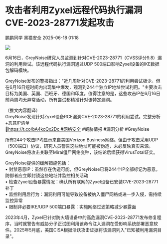 #  攻击者利用Zyxel远程代码执行漏洞CVE-2023-28771发起攻击  
鹏鹏同学  黑猫安全   2025-06-18 01:18  
  
![](https://mmbiz.qpic.cn/sz_mmbiz_png/8dBEfDPEce9dDU5RPY2X0Q9fLfjlicByN9iaWSWOxB4hOIwYk1QverULKF3xEXtcCiba4wSxK6UgkuKtaTjFActjQ/640?wx_fmt=png&from=appmsg "")  
  
6月16日，GreyNoise研究人员监测到针对CVE-2023-28771（CVSS评分9.8）漏洞的利用尝试。该远程代码执行漏洞通过UDP 500端口影响Zyxel设备的IKE数据包解码模块。  
  
GreyNoise发布的警报指出："近几周针对CVE-2023-28771的利用尝试极少。但在6月16日短时间内出现集中爆发，观测到244个独立IP地址尝试利用。"主要攻击目标为美国、英国、西班牙、德国和印度。值得注意的是，这些攻击IP在6月16日前两周均无异常活动，所有尝试都精准针对该特定漏洞。  
  
（推文内容翻译）  
GreyNoise发现针对Zyxel设备RCE漏洞CVE-2023-28771的利用尝试。完整分析+恶意IP清单  
🔗https://t.co/bA4kcQx2Dc #网络安全 #威胁情报 #漏洞分析 #GreyNoise  
  
所有244个攻击IP均显示来自美国Verizon Business网络。但由于攻击采用UDP（500端口）协议，研究人员警告这些地址可能被伪造，未必反映真实来源。GreyNoise将攻击关联至Mirai僵尸网络变种，该结论后续获得VirusTotal证实。  
  
GreyNoise提供的缓解措施包括：  
• 封禁恶意IP：虽然存在伪造可能，但GreyNoise已将244个IP全部标记为恶意。防御者应立即封锁这些地址并监控相关活动  
• 检查Zyxel设备暴露情况：确认所有联网的Zyxel设备已安装CVE-2023-28771补丁  
• 监控利用后行为：漏洞利用可能导致设备被纳入僵尸网络或进一步入侵，需持续监控异常  
• 限制非必要IKE/UDP 500端口暴露：实施网络过滤策略减少暴露面  
  
2023年4月，Zyxel已针对防火墙设备中的高危漏洞CVE-2023-28771发布修复程序，当时就警告有威胁分子正试图利用该命令注入漏洞在受影响系统部署恶意软件。2025年5月底，美国CISA根据活跃攻击证据将该漏洞列入"已知被利用漏洞目录"。  
  
  
